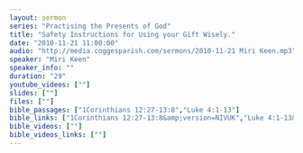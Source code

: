 ```yaml
---
layout: sermon
series: "Practising the Presents of God"
title: "Safety Instructions for Using your Gift Wisely."
date: "2010-11-21 11:00:00"
audio: "http://media.coggesparish.com/sermons/2010-11-21 Miri Keen.mp3"
speaker: "Miri Keen"
speaker_info: ""
duration: "29"
youtube_videos: [""]
slides: [""]
files: [""]
bible_passages: ["1Corinthians 12:27-13:8","Luke 4:1-13"]
bible_links: ["1Corinthians 12:27-13:8&amp;version=NIVUK","Luke 4:1-13&amp;version=NIVUK"]
bible_videos: [""]
bible_videos_links: [""]
---
```


